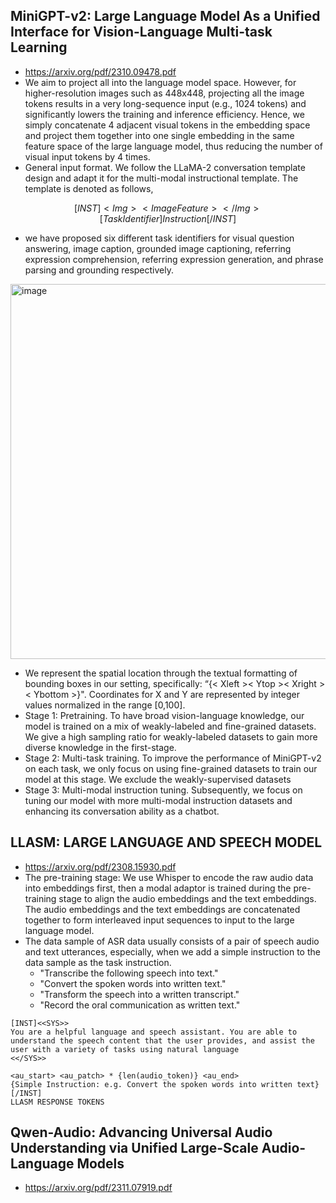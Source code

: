 ## MiniGPT-v2: Large Language Model As a Unified Interface for Vision-Language Multi-task Learning
- https://arxiv.org/pdf/2310.09478.pdf
- We aim to project all into the language model space. However, for higher-resolution images such as 448x448, projecting all the image tokens results in a very long-sequence input (e.g., 1024 tokens) and significantly lowers the training and inference efficiency. Hence, we simply concatenate 4 adjacent visual tokens in the embedding space and project them together into one single embedding in the same feature space of the large language model, thus reducing the number of visual input tokens by 4 times.
- General input format. We follow the LLaMA-2 conversation template design and adapt it for the multi-modal instructional template. The template is denoted as follows,

$$[INST] <Img> < ImageFeature> </Img> [Task Identifier] Instruction [/INST]$$

- we have proposed six different task identifiers for visual question answering, image caption, grounded image captioning, referring expression comprehension, referring expression generation, and phrase parsing and grounding respectively.

<img width="600" alt="image" src="https://github.com/junuMoon/review/assets/52732827/2a0d5607-9640-4eb9-9956-81402d360c6f">

-  We represent the spatial location through the textual formatting of bounding boxes in our setting, specifically: “{< Xleft >< Ytop >< Xright >< Ybottom >}". Coordinates for X and Y are represented by integer values normalized in the range [0,100].
-  Stage 1: Pretraining. To have broad vision-language knowledge, our model is trained on a mix of weakly-labeled and fine-grained datasets. We give a high sampling ratio for weakly-labeled datasets to gain more diverse knowledge in the first-stage.
-  Stage 2: Multi-task training. To improve the performance of MiniGPT-v2 on each task, we only focus on using fine-grained datasets to train our model at this stage. We exclude the weakly-supervised datasets
-  Stage 3: Multi-modal instruction tuning. Subsequently, we focus on tuning our model with more multi-modal instruction datasets and enhancing its conversation ability as a chatbot.

## LLASM: LARGE LANGUAGE AND SPEECH MODEL
- https://arxiv.org/pdf/2308.15930.pdf
- The pre-training stage: We use Whisper to encode the raw audio data into embeddings first, then a modal adaptor is trained during the pre-training stage to align the audio embeddings and the text embeddings. The audio embeddings and the text embeddings are concatenated together to form interleaved input sequences to input to the large language model.
- The data sample of ASR data usually consists of a pair of speech audio and text utterances, especially, when we add a simple instruction to the data sample as the task instruction.
  - "Transcribe the following speech into text."
  - "Convert the spoken words into written text."
  - "Transform the speech into a written transcript."
  - "Record the oral communication as written text."

```
[INST]<<SYS>>
You are a helpful language and speech assistant. You are able to understand the speech content that the user provides, and assist the user with a variety of tasks using natural language
<</SYS>>

<au_start> <au_patch> * {len(audio_token)} <au_end>
{Simple Instruction: e.g. Convert the spoken words into written text}
[/INST]
LLASM RESPONSE TOKENS
```

## Qwen-Audio: Advancing Universal Audio Understanding via Unified Large-Scale Audio-Language Models
- https://arxiv.org/pdf/2311.07919.pdf
